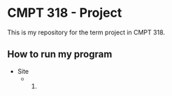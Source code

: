 # CMPT 318 - Project

This is my repository for the term project in CMPT 318.

## How to run my program

* Site
	* 1. 